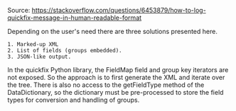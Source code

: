 Source: https://stackoverflow.com/questions/6453879/how-to-log-quickfix-message-in-human-readable-format

Depending on the user's need there are three solutions presented here.

    1. Marked-up XML
    2. List of fields (groups embedded).
    3. JSON-like output.

In the quickfix Python library, the FieldMap field and group key iterators are not exposed. So the approach is to first generate the XML and iterate over the tree. There is also no access to the getFieldType method of the DataDictionary, so the dictionary must be pre-processed to store the field types for conversion and handling of groups.
